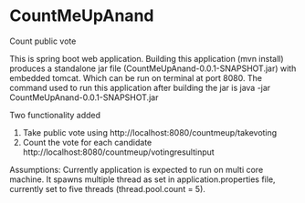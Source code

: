 # CountMeUpAnand
Count public vote

This is spring boot web application. Building this application (mvn install) produces a standalone jar file (CountMeUpAnand-0.0.1-SNAPSHOT.jar) with embedded tomcat. Which can be run on terminal at port 8080. The command used to run this application after building the jar is
java -jar CountMeUpAnand-0.0.1-SNAPSHOT.jar

Two functionality added
1) Take public vote using
http://localhost:8080/countmeup/takevoting
2) Count the vote for each candidate
http://localhost:8080/countmeup/votingresultinput

Assumptions:
Currently application is expected to run on multi core machine. It spawns multiple thread as set in application.properties file, currently set to five threads (thread.pool.count = 5).